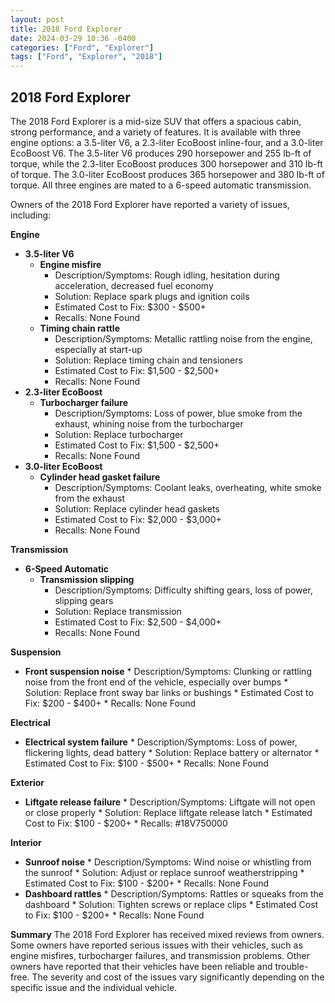 ```yaml
---
layout: post
title: 2018 Ford Explorer
date: 2024-03-29 10:36 -0400
categories: ["Ford", "Explorer"]
tags: ["Ford", "Explorer", "2018"]
---
```

## 2018 Ford Explorer

The 2018 Ford Explorer is a mid-size SUV that offers a spacious cabin, strong performance, and a variety of features. It is available with three engine options: a 3.5-liter V6, a 2.3-liter EcoBoost inline-four, and a 3.0-liter EcoBoost V6. The 3.5-liter V6 produces 290 horsepower and 255 lb-ft of torque, while the 2.3-liter EcoBoost produces 300 horsepower and 310 lb-ft of torque. The 3.0-liter EcoBoost produces 365 horsepower and 380 lb-ft of torque. All three engines are mated to a 6-speed automatic transmission.

Owners of the 2018 Ford Explorer have reported a variety of issues, including:

**Engine**
* **3.5-liter V6**
    * **Engine misfire**
        * Description/Symptoms: Rough idling, hesitation during acceleration, decreased fuel economy
        * Solution: Replace spark plugs and ignition coils
        * Estimated Cost to Fix: $300 - $500+
        * Recalls: None Found
    * **Timing chain rattle**
        * Description/Symptoms: Metallic rattling noise from the engine, especially at start-up
        * Solution: Replace timing chain and tensioners
        * Estimated Cost to Fix: $1,500 - $2,500+
        * Recalls: None Found
* **2.3-liter EcoBoost**
    * **Turbocharger failure**
        * Description/Symptoms: Loss of power, blue smoke from the exhaust, whining noise from the turbocharger
        * Solution: Replace turbocharger
        * Estimated Cost to Fix: $1,500 - $2,500+
        * Recalls: None Found
* **3.0-liter EcoBoost**
    * **Cylinder head gasket failure**
        * Description/Symptoms: Coolant leaks, overheating, white smoke from the exhaust
        * Solution: Replace cylinder head gaskets
        * Estimated Cost to Fix: $2,000 - $3,000+
        * Recalls: None Found

**Transmission**
* **6-Speed Automatic**
    * **Transmission slipping**
        * Description/Symptoms: Difficulty shifting gears, loss of power, slipping gears
        * Solution: Replace transmission
        * Estimated Cost to Fix: $2,500 - $4,000+
        * Recalls: None Found

**Suspension**
* **Front suspension noise**
        * Description/Symptoms: Clunking or rattling noise from the front end of the vehicle, especially over bumps
        * Solution: Replace front sway bar links or bushings
        * Estimated Cost to Fix: $200 - $400+
        * Recalls: None Found

**Electrical**
* **Electrical system failure**
        * Description/Symptoms: Loss of power, flickering lights, dead battery
        * Solution: Replace battery or alternator
        * Estimated Cost to Fix: $100 - $500+
        * Recalls: None Found

**Exterior**
* **Liftgate release failure**
        * Description/Symptoms: Liftgate will not open or close properly
        * Solution: Replace liftgate release latch
        * Estimated Cost to Fix: $100 - $200+
        * Recalls: #18V750000

**Interior**
* **Sunroof noise**
        * Description/Symptoms: Wind noise or whistling from the sunroof
        * Solution: Adjust or replace sunroof weatherstripping
        * Estimated Cost to Fix: $100 - $200+
        * Recalls: None Found
* **Dashboard rattles**
        * Description/Symptoms: Rattles or squeaks from the dashboard
        * Solution: Tighten screws or replace clips
        * Estimated Cost to Fix: $100 - $200+
        * Recalls: None Found

**Summary**
The 2018 Ford Explorer has received mixed reviews from owners. Some owners have reported serious issues with their vehicles, such as engine misfires, turbocharger failures, and transmission problems. Other owners have reported that their vehicles have been reliable and trouble-free. The severity and cost of the issues vary significantly depending on the specific issue and the individual vehicle.
